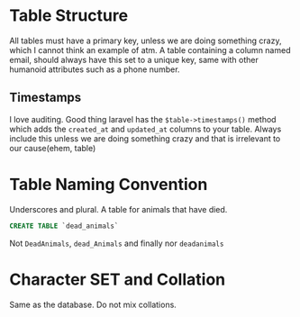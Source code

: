 # Table Structure
All tables must have a primary key, unless we are doing something crazy, which I cannot think an example of atm. A table containing a column named email, should always have this set to a unique key, same with other humanoid attributes such as a phone number.

## Timestamps
I love auditing. Good thing laravel has the `$table->timestamps()` method which adds the `created_at` and `updated_at` columns to your table. Always include this unless we are doing something crazy and that is irrelevant to our cause(ehem, table)

# Table Naming Convention
Underscores and plural. A table for animals that have died.
```sql
CREATE TABLE `dead_animals`
```
Not `DeadAnimals`, `dead_Animals` and finally nor `deadanimals`

# Character SET and Collation
Same as the database. Do not mix collations.